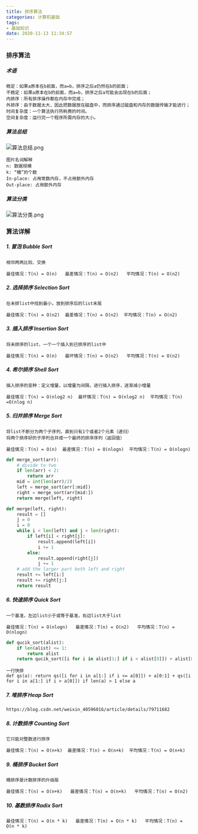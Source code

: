 ```yaml
---
title: 排序算法
categories: 计算机基础
tags: 
- 基础知识
date: 2020-11-13 11:34:57
---
```


### 排序算法

##### 术语

```
稳定：如果a原本在b前面，而a=b，排序之后a仍然在b的前面；
不稳定：如果a原本在b的前面，而a=b，排序之后a可能会出现在b的后面；
内排序：所有排序操作都在内存中完成；
外排序：由于数据太大，因此把数据放在磁盘中，而排序通过磁盘和内存的数据传输才能进行；
时间复杂度：一个算法执行所耗费的时间。
空间复杂度：运行完一个程序所需内存的大小。
```

##### 算法总结

![算法总结.png](https://images2017.cnblogs.com/blog/849589/201710/849589-20171015233043168-1867817869.png)

```
图片名词解释
n: 数据规模
k: “桶”的个数
In-place: 占用常数内存，不占用额外内存
Out-place: 占用额外内存
```

##### 算法分类

![算法分类.png](https://images2017.cnblogs.com/blog/849589/201710/849589-20171015233220637-1055088118.png)

### 算法详解

##### 1. 冒泡 Bubble Sort

```
相邻两两比较、交换
```

```
最佳情况：T(n) = O(n)   最差情况：T(n) = O(n2)   平均情况：T(n) = O(n2)
```

##### 2. 选择排序 Selection Sort

```
在未排list中找到最小，放到排序后的list末尾
```

```
最佳情况：T(n) = O(n2)  最差情况：T(n) = O(n2)  平均情况：T(n) = O(n2)
```

##### 3. 插入排序 Insertion Sort

```
将未排序的list，一个一个插入到已排序的list中
```

```
最佳情况：T(n) = O(n)   最坏情况：T(n) = O(n2)   平均情况：T(n) = O(n2)
```

##### 4. 希尔排序 Shell Sort

```
插入排序的变种：定义增量，以增量为间隔，进行插入排序，逐渐减小增量
```

```
最佳情况：T(n) = O(nlog2 n)  最坏情况：T(n) = O(nlog2 n)  平均情况：T(n) =O(nlog n)
```

##### 5. 归并排序 Merge Sort

```
将list不断分为两个子序列，直到只有1个或者2个元素（递归）
将两个排序好的子序列合并成一个最终的排序序列（返回值）
```

```
最佳情况：T(n) = O(n)  最差情况：T(n) = O(nlogn)  平均情况：T(n) = O(nlogn)
```

```python
def merge_sort(arr):
    # divide to two
    if len(arr) < 2:
        return arr
    mid = int(len(arr)/2)
    left = merge_sort(arr[:mid])
    right = merge_sort(arr[mid:])
    return merge(left, right)

def merge(left, right):
    result = []
    j = 0
    i = 0
    while i < len(left) and j < len(right):
        if left[i] < right[j]:
            result.append(left[i])
            i += 1
        else:
            result.append(right[j])
            j += 1
    # add the larger part both left and right
    result += left[i:]
    result += right[j:]
    return result
```

##### 6. 快速排序 Quick Sort

```
一个基准，左边list小于或等于基准，右边list大于list
```

```
最佳情况：T(n) = O(nlogn)   最差情况：T(n) = O(n2)   平均情况：T(n) = O(nlogn)
```

```python
def qucik_sort(alist):
    if len(alist) <= 1:
        return alist
    return qucik_sort([i for i in alist[1:] if i < alist[0]]) + alist[0:1] + qucik_sort([i for i in alist[1:] if i >= alist[0]])
```

```
一行快排
def qs(a): return qs([i for i in a[1:] if i <= a[0]]) + a[0:1] + qs([i for i in a[1:] if i > a[0]]) if len(a) > 1 else a
```

##### 7. 堆排序 Heap Sort

```
https://blog.csdn.net/weixin_40596016/article/details/79711682
```

##### 8. 计数排序 Counting Sort

```
它只能对整数进行排序
```

```
最佳情况：T(n) = O(n+k)  最差情况：T(n) = O(n+k)  平均情况：T(n) = O(n+k)
```

##### 9. 桶排序 Bucket Sort

```
桶排序是计数排序的升级版
```

```
最佳情况：T(n) = O(n+k)   最差情况：T(n) = O(n+k)   平均情况：T(n) = O(n2)
```

##### 10. 基数排序 Radix Sort

```
最佳情况：T(n) = O(n * k)   最差情况：T(n) = O(n * k)   平均情况：T(n) = O(n * k)
```

